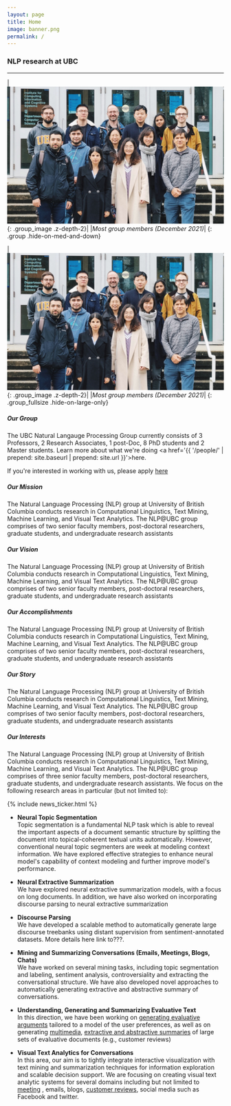 ```yaml
---
layout: page
title: Home
image: banner.png
permalink: /
---
```


### NLP research at UBC
---

|![Group Photo](/assets/img/group.jpg){: .group_image .z-depth-2}|
|*Most group members (December 2021)*|
{: .group .hide-on-med-and-down}

|![Group Photo](/assets/img/group.jpg){: .group_image .z-depth-2}|
|*Most group members (December 2021)*|
{: .group_fullsize .hide-on-large-only}


##### Our Group
The UBC Natural Langauge Processing Group currently consists of 3 Professors, 2 Research Associates, 1 post-Doc, 8 PhD students and 2 Master students. Learn more about what we're doing <a href='{{ '/people/' | prepend: site.baseurl | prepend: site.url }}'>here</a>. 

If you're interested in working with us, please apply [here](www.ubc.ca)

##### Our Mission
The Natural Language Processing (NLP) group at University of British Columbia conducts research in Computational Linguistics, Text Mining, Machine Learning, and Visual Text Analytics. The NLP@UBC group comprises of two senior faculty members, post-doctoral researchers, graduate students, and undergraduate research assistants

##### Our Vision
The Natural Language Processing (NLP) group at University of British Columbia conducts research in Computational Linguistics, Text Mining, Machine Learning, and Visual Text Analytics. The NLP@UBC group comprises of two senior faculty members, post-doctoral researchers, graduate students, and undergraduate research assistants

##### Our Accomplishments
The Natural Language Processing (NLP) group at University of British Columbia conducts research in Computational Linguistics, Text Mining, Machine Learning, and Visual Text Analytics. The NLP@UBC group comprises of two senior faculty members, post-doctoral researchers, graduate students, and undergraduate research assistants

##### Our Story
The Natural Language Processing (NLP) group at University of British Columbia conducts research in Computational Linguistics, Text Mining, Machine Learning, and Visual Text Analytics. The NLP@UBC group comprises of two senior faculty members, post-doctoral researchers, graduate students, and undergraduate research assistants

##### Our Interests
The Natural Language Processing (NLP) group at University of British Columbia conducts research in Computational Linguistics, Text Mining, Machine Learning, and Visual Text Analytics. The NLP@UBC group comprises of three senior faculty members, post-doctoral researchers, graduate students, and undergraduate research assistants. We focus on the following research areas in particular (but not limited to):

{% include news_ticker.html %}

* __Neural Topic Segmentation__\
Topic segmentation is a fundamental NLP task which is able to reveal the important aspects of a document semantic structure by splitting the document into topical-coherent textual units automatically. However, conventional neural topic segmenters are week at modeling context information. We have explored effective strategies to enhance neural model's capability of context modeling and further improve model's performance.

* __Neural Extractive Summarization__\
We have explored neural extractive summarization models, with a focus on long documents. In addition, we have also worked on incorporating discourse parsing to neural extractive summarization

* __Discourse Parsing__\
We have developed a scalable method to automatically generate large discourse treebanks using distant supervision from sentiment-annotated datasets. More details here link to???.

* __Mining and Summarizing Conversations (Emails, Meetings, Blogs, Chats)__\
We have worked on several mining tasks, including topic segmentation and labeling, sentiment analysis, controversiality and extracting the conversational structure. We have also developed novel approaches to automatically generating extractive and abstractive summary of conversations.

* __Understanding, Generating and Summarizing Evaluative Text__\
In this direction, we have been working on [generating evaluative arguments](http://www.cs.ubc.ca/~carenini/PAPERS/AIJ06.pdf) tailored to a model of the user preferences, as well as on generating [multimedia](http://www.cs.ubc.ca/~carenini/PAPERS/iui06.pdf), [extractive and abstractive summaries](http://onlinelibrary.wiley.com/doi/10.1111/j.1467-8640.2012.00417.x/abstract) of large sets of evaluative documents (e.g., customer reviews)

* __Visual Text Analytics for Conversations__\
In this area, our aim is to tightly integrate interactive visualization with text mining and summarization techniques for information exploration and scalable decision support. We are focusing on creating visual text analytic systems for several domains including but not limited to [meeting](http://www.cs.ubc.ca/%7Ecarenini/PAPERS/birte2012-RashidCarenini.pdf) , emails, blogs, [customer reviews](http://www.cs.ubc.ca/~carenini/PAPERS/iui06.pdf), social media such as Facebook and twitter. 

